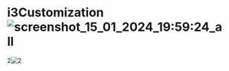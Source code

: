 # i3Customization![screenshot_15_01_2024_19:59:24_all](https://github.com/hamadismail/i3Customization/assets/70530455/cb293387-c8c1-4fa9-b432-7b2624c556a7)
2![2](https://github.com/hamadismail/i3Customization/assets/70530455/471e2af1-b9af-453d-833b-5419ff5b3c80)

